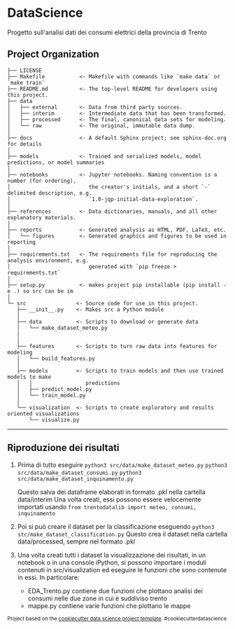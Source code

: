 DataScience
==============================

Progetto sull'analisi dati dei consumi elettrici della provincia di Trento

Project Organization
------------

    ├── LICENSE
    ├── Makefile           <- Makefile with commands like `make data` or `make train`
    ├── README.md          <- The top-level README for developers using this project.
    ├── data
    │   ├── external       <- Data from third party sources.
    │   ├── interim        <- Intermediate data that has been transformed.
    │   ├── processed      <- The final, canonical data sets for modeling.
    │   └── raw            <- The original, immutable data dump.
    │
    ├── docs               <- A default Sphinx project; see sphinx-doc.org for details
    │
    ├── models             <- Trained and serialized models, model predictions, or model summaries
    │
    ├── notebooks          <- Jupyter notebooks. Naming convention is a number (for ordering),
    │                         the creator's initials, and a short `-` delimited description, e.g.
    │                         `1.0-jqp-initial-data-exploration`.
    │
    ├── references         <- Data dictionaries, manuals, and all other explanatory materials.
    │
    ├── reports            <- Generated analysis as HTML, PDF, LaTeX, etc.
    │   └── figures        <- Generated graphics and figures to be used in reporting
    │
    ├── requirements.txt   <- The requirements file for reproducing the analysis environment, e.g.
    │                         generated with `pip freeze > requirements.txt`
    │
    ├── setup.py           <- makes project pip installable (pip install -e .) so src can be im
    │
    └─ src                <- Source code for use in this project.
       ├── __init__.py    <- Makes src a Python module
       │
       ├── data           <- Scripts to download or generate data
       │   └── make_dataset_meteo.py
       | 
       │
       ├── features       <- Scripts to turn raw data into features for modeling
       │   └── build_features.py
       │
       ├── models         <- Scripts to train models and then use trained models to make
       │   │                 predictions
       │   ├── predict_model.py
       │   └── train_model.py
       │
       └── visualization  <- Scripts to create exploratory and results oriented visualizations
           └── visualize.py


--------

## Riproduzione dei risultati

1. Prima di tutto eseguire 
	`python3 src/data/make_dataset_meteo.py`
	`python3 src/data/make_dataset_consumi.py`
	`python3 src/data/make_dataset_inquinamento.py`

   Questo salva dei dataframe elaborati in formato .pkl nella cartella data/interim
   Una volta creati, essi possono essere velocemente importati usando
   	`from trentodatalib import meteo, consumi, inquinamento`

2. Poi si può creare il dataset per la classificazione eseguendo
	`python3 stc/make_dataset_classification.py`
   Questo crea il dataset nella cartella data/processed, sempre nel formato .pkl
   
3. Una volta creati tutti i dataset la visualizzazione dei risultati, in un notebook o in una console iPython, si possono importare i moduli contenuti in src/visualization ed eseguire le funzioni che sono contenute in essi. In particolare:
	+ EDA_Trento.py contiene due funzioni che plottano analisi dei consumi nelle due zone in cui è suddiviso trento
	+ mappe.py contiene varie funzioni che plottano le mappe
	
<p><small>Project based on the <a target="_blank" href="https://drivendata.github.io/cookiecutter-data-science/">cookiecutter data science project template</a>. #cookiecutterdatascience</small></p>
